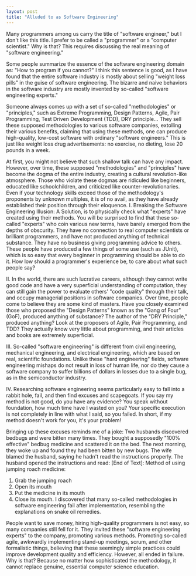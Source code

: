 ```yaml
---
layout: post
title: "Alluded to as Software Engineering"
---
```



Many programmers among us carry the title of "software engineer," but I don't like this title. I prefer to be called a "programmer" or a "computer scientist." Why is that? This requires discussing the real meaning of "software engineering."

Some people summarize the essence of the software engineering domain as: "How to program if you cannot?" I think this sentence is good, as I have found that the entire software industry is mostly about selling "weight loss pills" in the guise of software engineering. The bizarre and naive behaviors in the software industry are mostly invented by so-called "software engineering experts."

Someone always comes up with a set of so-called "methodologies" or "principles," such as Extreme Programming, Design Patterns, Agile, Pair Programming, Test Driven Development (TDD), DRY principle... They sell these supposed methodologies to various software companies, extolling their various benefits, claiming that using these methods, one can produce high-quality, low-cost software with ordinary "software engineers." This is just like weight loss drug advertisements: no exercise, no dieting, lose 20 pounds in a week.

At first, you might not believe that such shallow talk can have any impact. However, over time, these supposed "methodologies" and "principles" have become the dogma of the entire industry, creating a cultural revolution-like atmosphere. Those who violate these dogmas are ridiculed like beginners, educated like schoolchildren, and criticized like counter-revolutionaries. Even if your technology skills exceed those of the methodology's proponents by unknown multiples, it is of no avail, as they have already established their position through their eloquence. I. Breaking the Software Engineering Illusion: A Solution, is to physically check what "experts" have created using their methods. You will be surprised to find that these so-called "experts" who coin various new terms, have barely emerged from the depths of obscurity. They have no connection to real computer scientists or brilliant programmers, and have not produced anything of technical substance. They have no business giving programming advice to others. These people have produced a few things of some use (such as JUnit), which is so easy that every beginner in programming should be able to do it. How low should a programmer's experience be, to care about what such people say?

II. In the world, there are such lucrative careers, although they cannot write good code and have a very superficial understanding of computation, they can still gain the power to evaluate others' "code quality" through their talk, and occupy managerial positions in software companies. Over time, people come to believe they are some kind of masters. Have you closely examined those who proposed the "Design Patterns" known as the "Gang of Four" (GoF), produced anything of substance? The author of the "DRY Principle," produced anything? Look at the proposers of Agile, Pair Programming, and TDD? They actually know very little about programming, and their articles and books are extremely superficial.

III. So-called "software engineering" is different from civil engineering, mechanical engineering, and electrical engineering, which are based on real, scientific foundations. Unlike these "hard engineering" fields, software engineering mishaps do not result in loss of human life, nor do they cause a software company to suffer billions of dollars in losses due to a single bug, as in the semiconductor industry.

IV. Researching software engineering seems particularly easy to fall into a rabbit hole, fail, and then find excuses and scapegoats. If you say my method is not good, do you have any evidence? You speak without foundation, how much time have I wasted on you? Your specific execution is not completely in line with what I said, so you failed. In short, if my method doesn't work for you, it's your problem!

Bringing up these excuses reminds me of a joke: Two husbands discovered bedbugs and were bitten many times. They bought a supposedly "100% effective" bedbug medicine and scattered it on the bed. The next morning, they woke up and found they had been bitten by new bugs. The wife blamed the husband, saying he hadn't read the instructions properly. The husband opened the instructions and read: [End of Text]: Method of using jumping roach medicine:

1. Grab the jumping roach
2. Open its mouth
3. Put the medicine in its mouth
4. Close its mouth. I discovered that many so-called methodologies in software engineering fail after implementation, resembling the explanations on snake oil remedies.

People want to save money, hiring high-quality programmers is not easy, so many companies still fell for it. They invited these "software engineering experts" to the company, promoting various methods. Promoting so-called agile, awkwardly implementing stand-up meetings, scrum, and other formalistic things, believing that these seemingly simple practices could improve development quality and efficiency. However, all ended in failure. Why is that? Because no matter how sophisticated the methodology, it cannot replace genuine, essential computer science education.